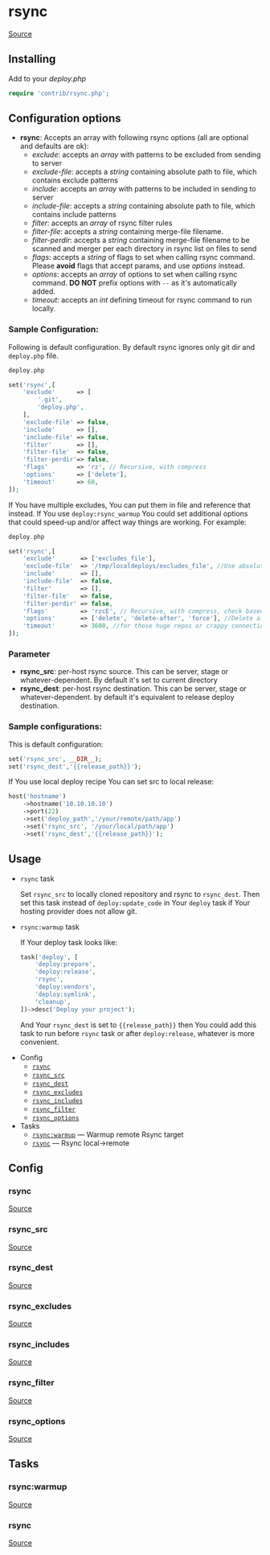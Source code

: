 <!-- DO NOT EDIT THIS FILE! -->
<!-- Instead edit contrib/rsync.php -->
<!-- Then run bin/docgen -->

# rsync

[Source](/contrib/rsync.php)


## Installing

Add to your _deploy.php_

```php
require 'contrib/rsync.php';
```

## Configuration options

- **rsync**: Accepts an array with following rsync options (all are optional and defaults are ok):
    - *exclude*: accepts an *array* with patterns to be excluded from sending to server
    - *exclude-file*: accepts a *string* containing absolute path to file, which contains exclude patterns
    - *include*: accepts an *array* with patterns to be included in sending to server
    - *include-file*: accepts a *string* containing absolute path to file, which contains include patterns
    - *filter*: accepts an *array* of rsync filter rules
    - *filter-file*: accepts a *string* containing merge-file filename.
    - *filter-perdir*: accepts a *string* containing merge-file filename to be scanned and merger per each directory in rsync list on files to send
    - *flags*: accepts a *string* of flags to set when calling rsync command. Please **avoid** flags that accept params, and use *options* instead.
    - *options*: accepts an *array* of options to set when calling rsync command. **DO NOT** prefix options with `--` as it's automatically added.
    - *timeout*: accepts an *int* defining timeout for rsync command to run locally.

### Sample Configuration:

Following is default configuration. By default rsync ignores only git dir and `deploy.php` file.

```php
deploy.php

set('rsync',[
    'exclude'      => [
        '.git',
        'deploy.php',
    ],
    'exclude-file' => false,
    'include'      => [],
    'include-file' => false,
    'filter'       => [],
    'filter-file'  => false,
    'filter-perdir'=> false,
    'flags'        => 'rz', // Recursive, with compress
    'options'      => ['delete'],
    'timeout'      => 60,
]);
```

If You have multiple excludes, You can put them in file and reference that instead. If You use `deploy:rsync_warmup` You could set additional options that could speed-up and/or affect way things are working. For example:

```php
deploy.php

set('rsync',[
    'exclude'       => ['excludes_file'],
    'exclude-file'  => '/tmp/localdeploys/excludes_file', //Use absolute path to avoid possible rsync problems
    'include'       => [],
    'include-file'  => false,
    'filter'        => [],
    'filter-file'   => false,
    'filter-perdir' => false,
    'flags'         => 'rzcE', // Recursive, with compress, check based on checksum rather than time/size, preserve Executable flag
    'options'       => ['delete', 'delete-after', 'force'], //Delete after successful transfer, delete even if deleted dir is not empty
    'timeout'       => 3600, //for those huge repos or crappy connection
]);
```


### Parameter

- **rsync_src**: per-host rsync source. This can be server, stage or whatever-dependent. By default it's set to current directory
- **rsync_dest**: per-host rsync destination. This can be server, stage or whatever-dependent. by default it's equivalent to release deploy destination.

### Sample configurations:

This is default configuration:

```php
set('rsync_src', __DIR__);
set('rsync_dest','{{release_path}}');
```

If You use local deploy recipe You can set src to local release:

```php
host('hostname')
    ->hostname('10.10.10.10')
    ->port(22)
    ->set('deploy_path','/your/remote/path/app')
    ->set('rsync_src', '/your/local/path/app')
    ->set('rsync_dest','{{release_path}}');
```

## Usage

- `rsync` task

    Set `rsync_src` to locally cloned repository and rsync to `rsync_dest`. Then set this task instead of `deploy:update_code` in Your `deploy` task if Your hosting provider does not allow git.

- `rsync:warmup` task

    If Your deploy task looks like:

    ```php
    task('deploy', [
        'deploy:prepare',
        'deploy:release',
        'rsync',
        'deploy:vendors',
        'deploy:symlink',
        'cleanup',
    ])->desc('Deploy your project');
    ```

    And Your `rsync_dest` is set to `{{release_path}}` then You could add this task to run before `rsync` task or after `deploy:release`, whatever is more convenient.



* Config
  * [`rsync`](#rsync)
  * [`rsync_src`](#rsync_src)
  * [`rsync_dest`](#rsync_dest)
  * [`rsync_excludes`](#rsync_excludes)
  * [`rsync_includes`](#rsync_includes)
  * [`rsync_filter`](#rsync_filter)
  * [`rsync_options`](#rsync_options)
* Tasks
  * [`rsync:warmup`](#rsyncwarmup) — Warmup remote Rsync target
  * [`rsync`](#rsync) — Rsync local->remote

## Config
### rsync
[Source](https://github.com/deployphp/deployer/search?q=%22rsync%22+in%3Afile+language%3Aphp+path%3Acontrib+filename%3Arsync.php)



### rsync_src
[Source](https://github.com/deployphp/deployer/search?q=%22rsync_src%22+in%3Afile+language%3Aphp+path%3Acontrib+filename%3Arsync.php)



### rsync_dest
[Source](https://github.com/deployphp/deployer/search?q=%22rsync_dest%22+in%3Afile+language%3Aphp+path%3Acontrib+filename%3Arsync.php)



### rsync_excludes
[Source](https://github.com/deployphp/deployer/search?q=%22rsync_excludes%22+in%3Afile+language%3Aphp+path%3Acontrib+filename%3Arsync.php)



### rsync_includes
[Source](https://github.com/deployphp/deployer/search?q=%22rsync_includes%22+in%3Afile+language%3Aphp+path%3Acontrib+filename%3Arsync.php)



### rsync_filter
[Source](https://github.com/deployphp/deployer/search?q=%22rsync_filter%22+in%3Afile+language%3Aphp+path%3Acontrib+filename%3Arsync.php)



### rsync_options
[Source](https://github.com/deployphp/deployer/search?q=%22rsync_options%22+in%3Afile+language%3Aphp+path%3Acontrib+filename%3Arsync.php)




## Tasks
### rsync:warmup
[Source](https://github.com/deployphp/deployer/search?q=%22rsync%3Awarmup%22+in%3Afile+language%3Aphp+path%3Acontrib+filename%3Arsync.php)



### rsync
[Source](https://github.com/deployphp/deployer/search?q=%22rsync%22+in%3Afile+language%3Aphp+path%3Acontrib+filename%3Arsync.php)



